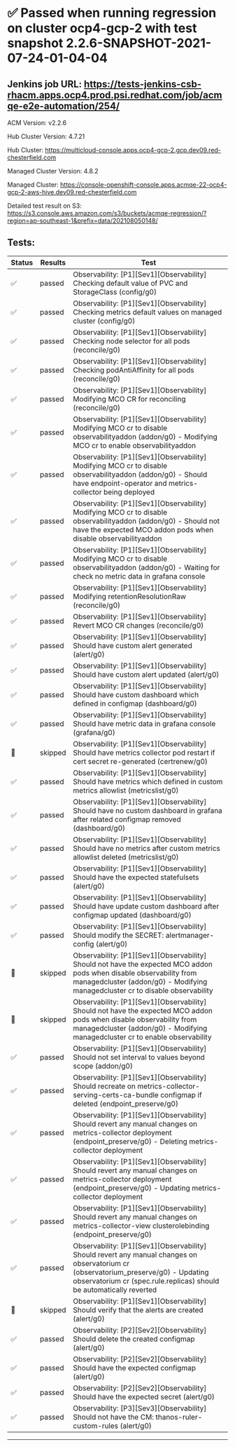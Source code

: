 # :white_check_mark: Passed when running regression on cluster ocp4-gcp-2 with test snapshot 2.2.6-SNAPSHOT-2021-07-24-01-04-04 

## Jenkins job URL: https://tests-jenkins-csb-rhacm.apps.ocp4.prod.psi.redhat.com/job/acmqe-e2e-automation/254/


ACM Version: v2.2.6

Hub Cluster Version: 4.7.21

Hub Cluster: https://multicloud-console.apps.ocp4-gcp-2.gcp.dev09.red-chesterfield.com

Managed Cluster Version: 4.8.2

Managed Cluster: https://console-openshift-console.apps.acmqe-22-ocp4-gcp-2-aws-hive.dev09.red-chesterfield.com

Detailed test result on S3: https://s3.console.aws.amazon.com/s3/buckets/acmqe-regression/?region=ap-southeast-1&prefix=data/202108050148/

## Tests:

|Status|Results|Test|
|---|---|---|
| :white_check_mark: | passed | Observability: [P1][Sev1][Observability] Checking default value of PVC and StorageClass (config/g0) |
| :white_check_mark: | passed | Observability: [P1][Sev1][Observability] Checking metrics default values on managed cluster (config/g0) |
| :white_check_mark: | passed | Observability: [P1][Sev1][Observability] Checking node selector for all pods (reconcile/g0) |
| :white_check_mark: | passed | Observability: [P1][Sev1][Observability] Checking podAntiAffinity for all pods (reconcile/g0) |
| :white_check_mark: | passed | Observability: [P1][Sev1][Observability] Modifying MCO CR for reconciling (reconcile/g0) |
| :white_check_mark: | passed | Observability: [P1][Sev1][Observability] Modifying MCO cr to disable observabilityaddon (addon/g0) - Modifying MCO cr to enable observabilityaddon |
| :white_check_mark: | passed | Observability: [P1][Sev1][Observability] Modifying MCO cr to disable observabilityaddon (addon/g0) - Should have endpoint-operator and metrics-collector being deployed |
| :white_check_mark: | passed | Observability: [P1][Sev1][Observability] Modifying MCO cr to disable observabilityaddon (addon/g0) - Should not have the expected MCO addon pods when disable observabilityaddon |
| :white_check_mark: | passed | Observability: [P1][Sev1][Observability] Modifying MCO cr to disable observabilityaddon (addon/g0) - Waiting for check no metric data in grafana console |
| :white_check_mark: | passed | Observability: [P1][Sev1][Observability] Modifying retentionResolutionRaw (reconcile/g0) |
| :white_check_mark: | passed | Observability: [P1][Sev1][Observability] Revert MCO CR changes (reconcile/g0) |
| :white_check_mark: | passed | Observability: [P1][Sev1][Observability] Should have custom alert generated (alert/g0) |
| :white_check_mark: | passed | Observability: [P1][Sev1][Observability] Should have custom alert updated (alert/g0) |
| :white_check_mark: | passed | Observability: [P1][Sev1][Observability] Should have custom dashboard which defined in configmap (dashboard/g0) |
| :white_check_mark: | passed | Observability: [P1][Sev1][Observability] Should have metric data in grafana console (grafana/g0) |
| :large_blue_circle: | skipped | Observability: [P1][Sev1][Observability] Should have metrics collector pod restart if cert secret re-generated (certrenew/g0) |
| :white_check_mark: | passed | Observability: [P1][Sev1][Observability] Should have metrics which defined in custom metrics allowlist (metricslist/g0) |
| :white_check_mark: | passed | Observability: [P1][Sev1][Observability] Should have no custom dashboard in grafana after related configmap removed (dashboard/g0) |
| :white_check_mark: | passed | Observability: [P1][Sev1][Observability] Should have no metrics after custom metrics allowlist deleted (metricslist/g0) |
| :white_check_mark: | passed | Observability: [P1][Sev1][Observability] Should have the expected statefulsets (alert/g0) |
| :white_check_mark: | passed | Observability: [P1][Sev1][Observability] Should have update custom dashboard after configmap updated (dashboard/g0) |
| :white_check_mark: | passed | Observability: [P1][Sev1][Observability] Should modify the SECRET: alertmanager-config (alert/g0) |
| :large_blue_circle: | skipped | Observability: [P1][Sev1][Observability] Should not have the expected MCO addon pods when disable observability from managedcluster (addon/g0) - Modifying managedcluster cr to disable observability |
| :large_blue_circle: | skipped | Observability: [P1][Sev1][Observability] Should not have the expected MCO addon pods when disable observability from managedcluster (addon/g0) - Modifying managedcluster cr to enable observability |
| :white_check_mark: | passed | Observability: [P1][Sev1][Observability] Should not set interval to values beyond scope (addon/g0) |
| :white_check_mark: | passed | Observability: [P1][Sev1][Observability] Should recreate on metrics-collector-serving-certs-ca-bundle configmap if deleted (endpoint_preserve/g0) |
| :white_check_mark: | passed | Observability: [P1][Sev1][Observability] Should revert any manual changes on metrics-collector deployment (endpoint_preserve/g0) - Deleting metrics-collector deployment |
| :white_check_mark: | passed | Observability: [P1][Sev1][Observability] Should revert any manual changes on metrics-collector deployment (endpoint_preserve/g0) - Updating metrics-collector deployment |
| :white_check_mark: | passed | Observability: [P1][Sev1][Observability] Should revert any manual changes on metrics-collector-view clusterolebinding (endpoint_preserve/g0) |
| :white_check_mark: | passed | Observability: [P1][Sev1][Observability] Should revert any manual changes on observatorium cr (observatorium_preserve/g0) - Updating observatorium cr (spec.rule.replicas) should be automatically reverted |
| :large_blue_circle: | skipped | Observability: [P1][Sev1][Observability] Should verify that the alerts are created (alert/g0) |
| :white_check_mark: | passed | Observability: [P2][Sev2][Observability] Should delete the created configmap (alert/g0) |
| :white_check_mark: | passed | Observability: [P2][Sev2][Observability] Should have the expected configmap (alert/g0) |
| :white_check_mark: | passed | Observability: [P2][Sev2][Observability] Should have the expected secret (alert/g0) |
| :white_check_mark: | passed | Observability: [P3][Sev3][Observability] Should not have the CM: thanos-ruler-custom-rules (alert/g0) |


---

